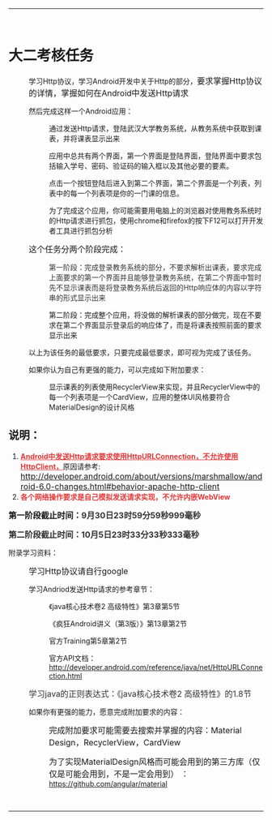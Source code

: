 </b></p><p><br></p><hr><p><br></p><h1><b>大二考核任务</b></h1><p style="margin-left: 40px;">学习Http协议，学习Android开发中关于Http的部分，<span style="font-size: 16px;">要求掌握Http协议的详情，掌握如何在Android中发送Http请求</span></p><p style="margin-left: 40px;">然后完成这样一个Android应用：</p><p style="margin-left: 80px;">通过发送Http请求，登陆武汉大学教务系统，从教务系统中获取到课表，并将课表显示出来</p><p style="margin-left: 80px;">应用中总共有两个界面，第一个界面是登陆界面，登陆界面中要求包括输入学号、密码、验证码的输入框以及其他必要的要素。</p><p style="margin-left: 80px;">点击一个按钮登陆后进入到第二个界面，第二个界面是一个列表，列表中的每一个列表项是你的一门课的信息。</p><p style="margin-left: 80px;">为了完成这个应用，你可能需要用电脑上的浏览器对使用教务系统时的Http请求进行抓包，使用chrome和firefox的按下F12可以打开开发者工具进行抓包分析</p><p style="margin-left: 40px;"><span style="font-size: 16px;">这个任务分两个阶段完成：</span><br></p><p style="margin-left: 80px;"><span style="color: rgb(51, 51, 51);">第一阶段：完成登录教务系统的部分，不要求解析出课表，要求完成上面要求的第一个界面并且能够登录教务系统，在第二个界面中暂时先不显示课表而是将登录教务系统后返回的Http响应体的内容以字符串的形式显示出来  </span></p><p style="margin-left: 80px;">第二阶段：完成整个应用，将没做的解析课表的部分做完，现在不要求在第二个界面显示登录后的响应体了，而是将课表按照前面的要求显示出来</p><p style="margin-left: 40px;">以上为该任务的最低要求，只要完成最低要求，即可视为完成了该任务。</p><p style="margin-left: 40px;">如果你认为自己有更强的能力，可以完成如下附加要求：</p><p style="margin-left: 80px;">显示课表的列表使用RecyclerView来实现，并且RecyclerView中的每一个列表项是一个CardView，应用的整体UI风格要符合MaterialDesign的设计风格</p><h2>说明：</h2><ol>
<li>
<span style="color: rgb(227, 55, 55);"><b><u>Android中发送Http请求要求使用HttpURLConnection，不允许使用HttpClient，</u></b></span>原因请参考: <span style="font-size: 16px;"><a href="http://developer.android.com/about/versions/marshmallow/android-6.0-changes.html" rel="nofollow">http://developer.android.com/about/versions/marshmallow/android-6.0-changes.html#behavior-apache-http-client</a></span><br>
</li>
<li><b style="color: rgb(227, 55, 55);">各个网络操作要求是自己模拟发送请求实现，不允许内嵌WebView</b></li>
</ol><p><b><span style="font-size: 16px;">第一阶段截止时间：<b style="color: rgb(51, 51, 51);"><b><span style="font-size: 16px;">9月30日23时59分59秒999毫秒</span></b></b></span></b></p><p><b><b><span style="font-size: 16px; color: rgb(51, 51, 51);">第二阶段截止时间：</span><span style="color: rgb(51, 51, 51); font-size: 16px;"><b style="color: rgb(51, 51, 51);"><span style="font-size: 16px;">10月5日23</span><b>时33分33秒333毫秒</b></b></span></b></b></p><ol></ol><p>附录学习资料：</p><p style="margin-left: 40px;"><span style="font-size: 16px;">学习Http协议请自行google</span></p><p style="margin-left: 40px;">学习Andriod发送Http请求的参考章节：</p><p style="margin-left: 80px;">《java核心技术卷2 高级特性》第3章第5节</p><p style="margin-left: 80px;">《疯狂Android讲义（第3版）》第13章第2节</p><p style="margin-left: 80px;">官方Training第5章第2节</p><p style="margin-left: 80px;">官方API文档：<a href="http://developer.android.com/reference/java/net/HttpURLConnection.html" rel="nofollow">http://developer.android.com/reference/java/net/HttpURLConnection.html</a></p><p style="margin-left: 40px;"><span style="font-size: 16px; color: rgb(51, 51, 51);">学习java的正则表达式：</span><span style="font-size: 16px; color: rgb(51, 51, 51);">《java核心技术卷2 高级特性》的1.8节</span><br></p><p style="margin-left: 40px;">如果你有更强的能力，愿意完成附加要求的内容：</p><p style="margin-left: 80px;"><span style="font-size: 16px;">完成附加要求可能需要去搜索并掌握的内容：</span><span style="font-size: 16px;">Material Design，</span><span style="font-size: 16px;">RecyclerView，</span><span style="font-size: 16px;">CardView</span></p><p style="margin-left: 80px;"><span style="font-size: 16px;">为了实现MaterialDesign风格而可能会用到的第三方库（仅仅是可能会用到，不是一定会用到） ：</span><a href="https://github.com/angular/material" rel="nofollow">https://github.com/angular/material</a></p><p><br></p><hr><h1><b><br></b></h1><h1><b>